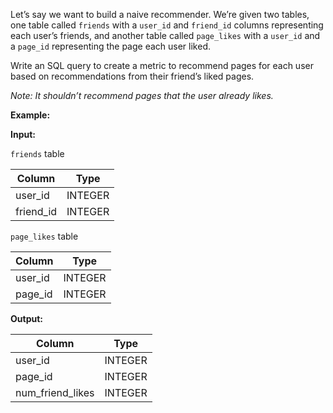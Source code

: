 ﻿
Let’s say we want to build a naive recommender. We’re given two tables, one table called  `friends`  with a  `user_id`  and  `friend_id`  columns representing each user’s friends, and another table called  `page_likes`  with a  `user_id`  and a  `page_id`  representing the page each user liked.

Write an SQL query to create a metric to recommend pages for each user based on recommendations from their friend’s liked pages.

_Note: It shouldn’t recommend pages that the user already likes._

**Example:**

**Input:**

`friends`  table


|  Column   |  Type   |
|-----------|---------|
| user_id   | INTEGER |
| friend_id | INTEGER |



`page_likes`  table


| Column  |  Type   |
|---------|---------|
| user_id | INTEGER |
| page_id | INTEGER |



**Output:**


|      Column      |  Type   |
|------------------|---------|
| user_id          | INTEGER |
| page_id          | INTEGER |
| num_friend_likes | INTEGER |



